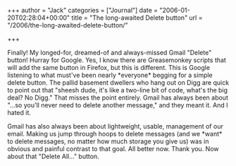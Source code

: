 +++
author = "Jack"
categories = ["Journal"]
date = "2006-01-20T02:28:04+00:00"
title = "The long-awaited Delete button"
url = "/2006/the-long-awaited-delete-button/"

+++

Finally! My longed-for, dreamed-of and always-missed Gmail "Delete" button! Hurray for Google. Yes, I know there are Greasemonkey scripts that will add the same button in Firefox, but this is different. This is Google listening to what must've been nearly \*everyone\* begging for a simple delete button. The pallid basement dwellers who hang out on Digg are quick to point out that "sheesh dude, it's like a two-line bit of code, what's the big deal? No Digg." That misses the point entirely. Gmail has always been about "&#8230;so you'll never need to delete another message," and they meant it. And I hated it. 

Gmail has also always been about lightweight, usable, management of our email. Making us jump through hoops to delete messages (and we \*want\* to delete messages, no matter how much storage you give us) was in obvious and painful contrast to that goal. All better now. Thank you. Now about that "Delete All&#8230;" button.
